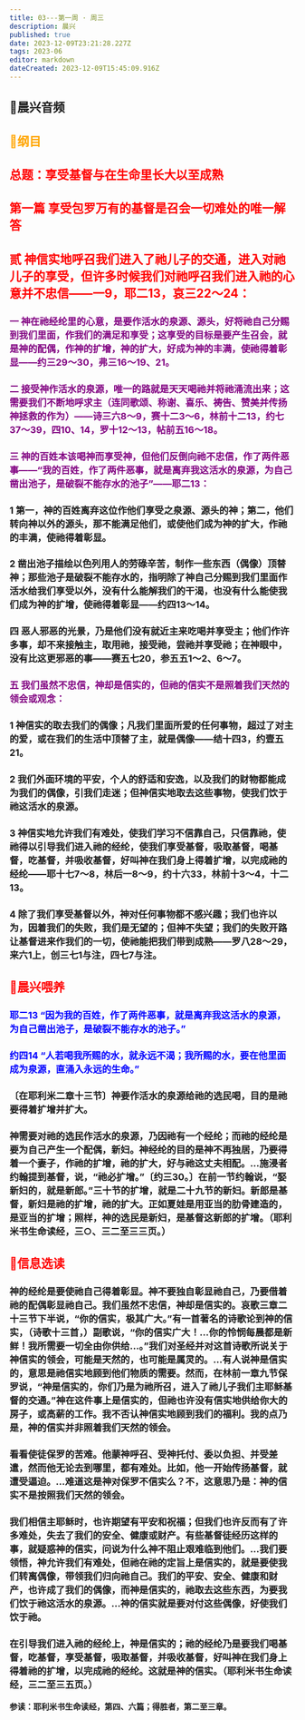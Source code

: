 ```yaml
---
title: 03---第一周 · 周三
description: 晨兴
published: true
date: 2023-12-09T23:21:28.227Z
tags: 2023-06
editor: markdown
dateCreated: 2023-12-09T15:45:09.916Z
---
```


## 🎵晨兴音频

## <font color=orange>📖纲目</font>

## <font color=red>**总题：享受基督与在生命里长大以至成熟**</font>

## <font color=red>**第一篇 享受包罗万有的基督是召会一切难处的唯一解答**</font>

## <font color=red>**贰 神信实地呼召我们进入了祂儿子的交通，进入对祂儿子的享受，但许多时候我们对祂呼召我们进入祂的心意并不忠信——一9，耶二13，哀三22～24：**</font>

### <font color=purple>**一 神在祂经纶里的心意，是要作活水的泉源、源头，好将祂自己分赐到我们里面，作我们的满足和享受；这享受的目标是要产生召会，就是神的配偶，作神的扩增，神的扩大，好成为神的丰满，使祂得着彰显——约三29～30，弗三16～19、21。**</font>

### <font color=purple>**二 接受神作活水的泉源，唯一的路就是天天喝祂并将祂涌流出来；这需要我们不断地呼求主（连同歌颂、称谢、喜乐、祷告、赞美并传扬神拯救的作为）——诗三六8～9，赛十二3～6，林前十二13，约七37～39，四10、14，罗十12～13，帖前五16～18。**</font>

### <font color=purple>**三 神的百姓本该喝神而享受神，但他们反倒向祂不忠信，作了两件恶事——“我的百姓，作了两件恶事，就是离弃我这活水的泉源，为自己凿出池子，是破裂不能存水的池子”——耶二13：**</font>

### **1 第一，神的百姓离弃这位作他们享受之泉源、源头的神；第二，他们转向神以外的源头，那不能满足他们，或使他们成为神的扩大，作祂的丰满，使祂得着彰显。**

### **2 凿出池子描绘以色列用人的劳碌辛苦，制作一些东西（偶像）顶替神；那些池子是破裂不能存水的，指明除了神自己分赐到我们里面作活水给我们享受以外，没有什么能解我们的干渴，也没有什么能使我们成为神的扩增，使祂得着彰显——约四13～14。**

### **四 恶人邪恶的光景，乃是他们没有就近主来吃喝并享受主；他们作许多事，却不来接触主，取用祂，接受祂，尝祂并享受祂；在神眼中，没有比这更邪恶的事——赛五七20，参五五1～2、6～7。**

### <font color=purple>**五 我们虽然不忠信，神却是信实的，但祂的信实不是照着我们天然的领会或观念：**</font>

### **1 神信实的取去我们的偶像；凡我们里面所爱的任何事物，超过了对主的爱，或在我们的生活中顶替了主，就是偶像——结十四3，约壹五21。**

### **2 我们外面环境的平安，个人的舒适和安逸，以及我们的财物都能成为我们的偶像，引我们走迷；但神信实地取去这些事物，使我们饮于祂这活水的泉源。**

### **3 神信实地允许我们有难处，使我们学习不信靠自己，只信靠祂，使祂得以引导我们进入祂的经纶，使我们享受基督，吸取基督，喝基督，吃基督，并吸收基督，好叫神在我们身上得着扩增，以完成祂的经纶——耶十七7～8，林后一8～9，约十六33，林前十3～4，十二13。**

### **4 除了我们享受基督以外，神对任何事物都不感兴趣；我们也许以为，因着我们的失败，我们是无望的；但神不失望；我们的失败开路让基督进来作我们的一切，使祂能把我们带到成熟——罗八28～29，来六1上，创三七1与注，四七7与注。**

## <font color=red>📖晨兴喂养</font>

### <font color=blue>耶二13   “因为我的百姓，作了两件恶事，就是离弃我这活水的泉源，为自己凿出池子，是破裂不能存水的池子。”</font>

### <font color=blue>约四14   “人若喝我所赐的水，就永远不渴；我所赐的水，要在他里面成为泉源，直涌入永远的生命。”</font>

### 〔在耶利米二章十三节〕神要作活水的泉源给祂的选民喝，目的是祂要得着扩增并扩大。

### 神需要对祂的选民作活水的泉源，乃因祂有一个经纶；而祂的经纶是要为自己产生一个配偶，新妇。神经纶的目的是神不再独居，乃要得着一个妻子，作祂的扩增，祂的扩大，好与祂这丈夫相配。…施浸者约翰提到基督，说，“祂必扩增。”〔约三30。〕在前一节约翰说，“娶新妇的，就是新郎。”三十节的扩增，就是二十九节的新妇。新郎是基督，新妇是祂的扩增，祂的扩大。正如夏娃是用亚当的肋骨建造的，是亚当的扩增；照样，神的选民是新妇，是基督这新郎的扩增。（耶利米书生命读经，三○、三二至三三页。）

## <font color=red>📖信息选读</font>

### 神的经纶是要使祂自己得着彰显。神不要独自彰显祂自己，乃要借着祂的配偶彰显祂自己。我们虽然不忠信，神却是信实的。哀歌三章二十三节下半说，“你的信实，极其广大。”有一首著名的诗歌论到神的信实，（诗歌十三首，）副歌说，“你的信实广大！…你的怜悯每晨都是新鲜！我所需要一切全由你供给…。”我们对圣经并对这首诗歌所说关于神信实的领会，可能是天然的，也可能是属灵的。…有人说神是信实的，意思是祂信实地顾到他们物质的需要。然而，在林前一章九节保罗说，“神是信实的，你们乃是为祂所召，进入了祂儿子我们主耶稣基督的交通。”神在这件事上是信实的，但祂也许没有信实地供给你大的房子，或高薪的工作。我不否认神信实地顾到我们的福利。我的点乃是，神的信实并非照着我们天然的领会。

### 看看使徒保罗的苦难。他蒙神呼召、受神托付、委以负担、并受差遣，然而他无论去到哪里，都有难处。比如，他一开始传扬基督，就遭受逼迫。…难道这是神对保罗不信实么？不，这意思乃是：神的信实不是按照我们天然的领会。

### 我们相信主耶稣时，也许期望有平安和祝福；但我们也许反而有了许多难处，失去了我们的安全、健康或财产。有些基督徒经历这样的事，就疑惑神的信实，问说为什么神不阻止艰难临到他们。…我们要领悟，神允许我们有难处，但祂在祂的定旨上是信实的，就是要使我们转离偶像，带领我们归向祂自己。我们的平安、安全、健康和财产，也许成了我们的偶像，而神是信实的，祂取去这些东西，为要我们饮于祂这活水的泉源。…神的信实就是要对付这些偶像，好使我们饮于祂。

### 在引导我们进入祂的经纶上，神是信实的；祂的经纶乃是要我们喝基督，吃基督，享受基督，吸取基督，并吸收基督，好叫神在我们身上得着祂的扩增，以完成祂的经纶。这就是神的信实。（耶利米书生命读经，三二至三五页。）

**参读：耶利米书生命读经，第四、六篇；得胜者，第二至三章。**
  <!-- Google tag (gtag.js) -->
<script async src="https://www.googletagmanager.com/gtag/js?id=G-1P8709Z16T"></script>
<script>
  window.dataLayer = window.dataLayer || [];
  function gtag(){dataLayer.push(arguments);}
  gtag('js', new Date());

  gtag('config', 'G-1P8709Z16T');
</script>